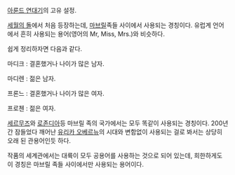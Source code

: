 [아룬드 연대기](%EC%95%84%EB%A3%AC%EB%93%9C%20%EC%97%B0%EB%8C%80%EA%B8%B0.md)의 고유
설정.

[세월의 돌](%EC%84%B8%EC%9B%94%EC%9D%98%20%EB%8F%8C.md)에서 처음 등장하는데,
[마브릴](%EB%A7%88%EB%B8%8C%EB%A6%B4.md)족들 사이에서 사용되는 경칭이다. 유럽계 언어에서 흔히 사용되는
용어(영어의 Mr, Miss, Mrs.)와 비슷하다.

쉽게 정리하자면 다음과 같다.

마디크 : 결혼했거나 나이가 많은 남자.

마디렌 : 젊은 남자.

프론느 : 결혼했거나 나이가 많은 여자.

프로첸 : 젊은 여자.

[세르무즈](%EC%84%B8%EB%A5%B4%EB%AC%B4%EC%A6%88.md)와
[로존디아](%EB%A1%9C%EC%A1%B4%EB%94%94%EC%95%84.md)등 마브릴 족의 국가에서는 모두 똑같이 사용되는
경칭이다. 200년간 잠들었다 깨어난 [유리카 오베르뉴](%EC%9C%A0%EB%A6%AC%EC%B9%B4%20%EC%98%A4%EB%B2%A0%EB%A5%B4%EB%89%B4.md)의 시대와 변함없이 사용되는 걸로 봐서는 상당히 오래 된 관용어인듯 하다.

작품의 세계관에서는 대륙이 모두 공용어를 사용하는 것으로 되어 있는데, 희한하게도 이 경칭은 마브릴 족들 사이에서만 사용되는 용어이다.

